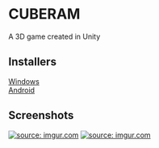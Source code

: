 # CUBERAM
A 3D game created in Unity

## Installers
<a href="https://www.dropbox.com/s/b1gwo7vkudqo7qp/CUBERAM%20setup%20%28x86%29.exe?dl=0"/>Windows</a><br>
<a href="https://www.dropbox.com/s/e3r4lockhzpxe1e/CUBERAM.apk?dl=0"/>Android</a>
## Screenshots
<a href="https://imgur.com/i6kzSD7"><img src="https://i.imgur.com/i6kzSD7.png" title="source: imgur.com" /></a>
<a href="https://imgur.com/2n5ZKWU"><img src="https://i.imgur.com/2n5ZKWU.png" title="source: imgur.com" /></a>
